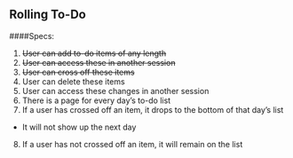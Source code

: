 ## Rolling To-Do

####Specs:
1. ~~User can add to-do items of any length~~
2. ~~User can access these in another session~~
3. ~~User can cross off these items~~
4. User can delete these items
5. User can access these changes in another session
6. There is a page for every day’s to-do list
7. If a user has crossed off an item, it drops to the bottom of that day’s list
  * It will not show up the next day
8. If a user has not crossed off an item, it will remain on the list